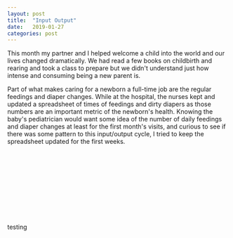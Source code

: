 ```yaml
---
layout: post
title:  "Input Output"
date:   2019-01-27
categories: post
---
```


This month my partner and I helped welcome a child into the world and our lives changed dramatically. We had read a few books on childbirth and rearing and took a class to prepare but we didn't understand just how intense and consuming being a new parent is.

Part of what makes caring for a newborn a full-time job are the regular feedings and diaper changes. While at the hospital, the nurses kept and updated a spreadsheet of times of feedings and dirty diapers as those numbers are an important metric of the newborn's health. Knowing the baby's pediatrician would want some idea of the number of daily feedings and diaper changes at least for the first month's visits, and curious to see if there was some pattern to this input/output cycle, I tried to keep the spreadsheet updated for the first weeks.

<svg id="BabyChart"></svg>
<script src="https://d3js.org/d3.v5.min.js"></script>
<script src="/sketches/in_out/in_out.js"></script>

testing